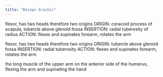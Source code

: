 ```yaml
---
title: "Biceps brachii"
---
```

flexor, has two heads therefore two origins
ORIGIN: coracoid process of scapula, tubercle above glenoid fossa
INSERTION: radial tuberosity of radius
ACTION: flexes and supinates forearm, rotates the arm

flexor, has two heads therefore two origins
ORIGIN: tubercle above glenoid fossa
INSERTION: radial tuberosity 
ACTION: flexes and supinates forearm, rotates the arm

the long muscle of the upper arm on the anterior side of the humerus, flexing the arm and supinating the hand

